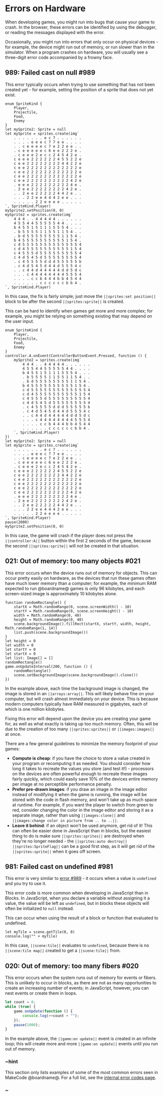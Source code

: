 # Errors on Hardware

When developing games, you might run into bugs that cause your game to crash.
In the browser, these errors can be identified by using the debugger,
or reading the messages displayed with the error.

Occasionally, you might run into errors that only occur on physical devices - for example,
the device might run out of memory, or run slower than in the simulator. 
When a program crashes on hardware,
you will usually see a three-digit error code accompanied by a frowny face.

## 989: Failed cast on null #989

This error typically occurs when trying to use something that has not been created yet -
for example, setting the position of a sprite that does not yet exist.

```blocks
enum SpriteKind {
    Player,
    Projectile,
    Food,
    Enemy
}
let mySprite2: Sprite = null
let mySprite = sprites.create(img`
    . . . . . . . e c 7 . . . . . .
    . . . . e e e c 7 7 e e . . . .
    . . c e e e e c 7 e 2 2 e e . .
    . c e e e e e c 6 e e 2 2 2 e .
    . c e e e 2 e c c 2 4 5 4 2 e .
    c e e e 2 2 2 2 2 2 4 5 5 2 2 e
    c e e 2 2 2 2 2 2 2 2 4 4 2 2 e
    c e e 2 2 2 2 2 2 2 2 2 2 2 2 e
    c e e 2 2 2 2 2 2 2 2 2 2 2 2 e
    c e e 2 2 2 2 2 2 2 2 2 2 2 2 e
    c e e 2 2 2 2 2 2 2 2 2 2 4 2 e
    . e e e 2 2 2 2 2 2 2 2 2 4 e .
    . 2 e e 2 2 2 2 2 2 2 2 4 2 e .
    . . 2 e e 2 2 2 2 2 4 4 2 e . .
    . . . 2 2 e e 4 4 4 2 e e . . .
    . . . . . 2 2 e e e e . . . . .
`, SpriteKind.Player)
mySprite2.setPosition(0, 0)
mySprite2 = sprites.create(img`
    4 4 4 . . 4 4 4 4 4 . . . . . .
    4 5 5 4 4 5 5 5 5 5 4 4 . . . .
    b 4 5 5 1 5 1 1 1 5 5 5 4 . . .
    . b 5 5 5 5 1 1 5 5 1 1 5 4 . .
    . b d 5 5 5 5 5 5 5 5 1 1 5 4 .
    b 4 5 5 5 5 5 5 5 5 5 5 1 5 4 .
    c d 5 5 5 5 5 5 5 5 5 5 5 5 5 4
    c d 4 5 5 5 5 5 5 5 5 5 5 1 5 4
    c 4 5 5 5 d 5 5 5 5 5 5 5 5 5 4
    c 4 d 5 4 5 d 5 5 5 5 5 5 5 5 4
    . c 4 5 5 5 5 d d d 5 5 5 5 5 b
    . c 4 d 5 4 5 d 4 4 d 5 5 5 4 c
    . . c 4 4 d 4 4 4 4 4 d d 5 d c
    . . . c 4 4 4 4 4 4 4 4 5 5 5 4
    . . . . c c b 4 4 4 b b 4 5 4 4
    . . . . . . c c c c c c b b 4 .
`, SpriteKind.Player)
```

In this case, the fix is fairly simple;
just move the ``||sprites:set position||`` block to be after the second ``||sprites:sprite||``
is created.

This can be hard to identify when games get more and more complex;
for example, you might be relying on something existing that may depend on the user input.

```blocks
enum SpriteKind {
    Player,
    Projectile,
    Food,
    Enemy
}
controller.A.onEvent(ControllerButtonEvent.Pressed, function () {
    mySprite2 = sprites.create(img`
        4 4 4 . . 4 4 4 4 4 . . . . . .
        4 5 5 4 4 5 5 5 5 5 4 4 . . . .
        b 4 5 5 1 5 1 1 1 5 5 5 4 . . .
        . b 5 5 5 5 1 1 5 5 1 1 5 4 . .
        . b d 5 5 5 5 5 5 5 5 1 1 5 4 .
        b 4 5 5 5 5 5 5 5 5 5 5 1 5 4 .
        c d 5 5 5 5 5 5 5 5 5 5 5 5 5 4
        c d 4 5 5 5 5 5 5 5 5 5 5 1 5 4
        c 4 5 5 5 d 5 5 5 5 5 5 5 5 5 4
        c 4 d 5 4 5 d 5 5 5 5 5 5 5 5 4
        . c 4 5 5 5 5 d d d 5 5 5 5 5 b
        . c 4 d 5 4 5 d 4 4 d 5 5 5 4 c
        . . c 4 4 d 4 4 4 4 4 d d 5 d c
        . . . c 4 4 4 4 4 4 4 4 5 5 5 4
        . . . . c c b 4 4 4 b b 4 5 4 4
        . . . . . . c c c c c c b b 4 .
    `, SpriteKind.Player)
})
let mySprite2: Sprite = null
let mySprite = sprites.create(img`
    . . . . . . . e c 7 . . . . . .
    . . . . e e e c 7 7 e e . . . .
    . . c e e e e c 7 e 2 2 e e . .
    . c e e e e e c 6 e e 2 2 2 e .
    . c e e e 2 e c c 2 4 5 4 2 e .
    c e e e 2 2 2 2 2 2 4 5 5 2 2 e
    c e e 2 2 2 2 2 2 2 2 4 4 2 2 e
    c e e 2 2 2 2 2 2 2 2 2 2 2 2 e
    c e e 2 2 2 2 2 2 2 2 2 2 2 2 e
    c e e 2 2 2 2 2 2 2 2 2 2 2 2 e
    c e e 2 2 2 2 2 2 2 2 2 2 4 2 e
    . e e e 2 2 2 2 2 2 2 2 2 4 e .
    . 2 e e 2 2 2 2 2 2 2 2 4 2 e .
    . . 2 e e 2 2 2 2 2 4 4 2 e . .
    . . . 2 2 e e 4 4 4 2 e e . . .
    . . . . . 2 2 e e e e . . . . .
`, SpriteKind.Player)
pause(2000)
mySprite2.setPosition(0, 0)
```

In this case, the game will crash if the player does not press the ``||controller:A||`` button
within the first 2 seconds of the game, because the second ``||sprites:sprite||``
will not be created in that situation.

## 021: Out of memory: too many objects #021

This error occurs when the device runs out of memory for objects.
This can occur pretty easily on hardware,
as the devices that run these games often have much lower memory than a computer;
for example, the minimum RAM expected to run @boardname@ games is only 96 kilobytes,
and each screen-sized image is approximately 10 kilobytes alone.

```blocks
function randomRectangle() {
    startX = Math.randomRange(0, scene.screenWidth() - 10)
    startY = Math.randomRange(0, scene.screenHeight() - 10)
    width = Math.randomRange(0, 40)
    height = Math.randomRange(0, 40)
    scene.backgroundImage().fillRect(startX, startY, width, height, Math.randomRange(1, 14))
    list.push(scene.backgroundImage())
}
let height = 0
let width = 0
let startY = 0
let startX = 0
let list: Image[] = []
randomRectangle()
game.onUpdateInterval(200, function () {
    randomRectangle()
    scene.setBackgroundImage(scene.backgroundImage().clone())
})
```

In the example above, each time the background image is changed,
the image is stored in an ``||arrays:array||``.
This will likely behave fine on your computer,
but will crash almost immediately on your device.
This is because modern computers typically have RAM measured in gigabytes,
each of which is one million kilobytes.

Fixing this error will depend upon the device you are creating your game for,
as well as what exactly is taking up too much memory.
Often, this will be due to the creation of too many ``||sprites:sprites||``
or ``||images:images||`` at once.

There are a few general guidelines to minimize the memory footprint of your games:

* **Compute is cheap**: if you have the choice to store a value created in your program
or recomputing it as needed.
You should consider how long it takes to recreate the values you store (and test it!) - 
processors on the devices are often powerful enough to recreate these images fairly quickly,
which could easily save 10% of the devices entire memory per image at no perceptible performance penalty.
* **Prefer pre-drawn images**: if you draw an image in the image editor
instead of modifying it when the game is running,
the image will be stored with the code in flash memory,
and won't take up as much space at runtime. For example,
if you want the player to switch from green to red,
consider changing the color in the image editor and storing it as a separate image,
rather than using ``||images:clone||`` and ``||images:change color in picture from .. to ..||``.
* **Leave it behind**: if an object won't be used anymore, get rid of it!
This can often be easier done in JavaScript than in blocks,
but the easiest thing to do is make sure ``||sprites:sprites||`` are destroyed when they're no longer needed - 
the ``||sprites:auto destroy||`` ``||sprites:SpriteFlag||`` can be a good first step,
as it will get rid of the ``||sprites:sprite||`` when it goes off screen.

## 981: Failed cast on undefined #981

This error is very similar to [error #989](#989) -
it occurs when a value is ``undefined`` and you try to use it.

This error code is more common when developing in JavaScript than in Blocks.
In JavaScript, when you declare a variable without assigning it a value,
the value will be left as ``undefined``,
but in blocks these objects will often be initialized to ``null`` instead.

This can occur when using the result of a block or function that evaluated to undefined.

```blocks
let myTile = scene.getTile(0, 0)
console.log("" + myTile)
```

In this case, ``||scene:tile||`` evaluates to ``undefined``,
because there is no ``||scene:tile map||`` created to get a ``||scene:tile||`` from.

## 020: Out of memory: too many fibers #020

This error occurs when the system runs out of memory for events or fibers.
This is unlikely to occur in blocks, as there are not as many opportunities to create
an increasing number of events; in JavaScript, however, you can nest events or create them in loops.

```typescript
let count = 0;
while (true) {
    game.onUpdate(function () {
        console.log(++count + "");
    });
    pause(1000);
}
```

In the example above, the ``||game:on update||`` event is created in an infinite loop;
this will create more and more ``||game:on update||`` events until you run out of memory.

### ~hint

This section only lists examples of some of the most common errors seen in MakeCode @boardname@.
For a full list, see the [internal error codes page](https://makecode.com/js/errorcodes).

### ~